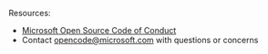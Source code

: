 Resources:

- [Microsoft Open Source Code of Conduct](https://opensource.microsoft.com/codeofconduct/)
- Contact [opencode@microsoft.com](mailto:opencode@microsoft.com) with questions or concerns